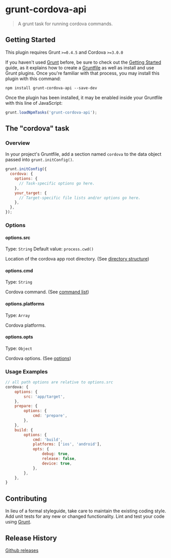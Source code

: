 # grunt-cordova-api

> A grunt task for running cordova commands.

## Getting Started
This plugin requires Grunt `>=0.4.5` and Cordova `>=3.0.0`

If you haven't used [Grunt](http://gruntjs.com/) before, be sure to check out the [Getting Started](http://gruntjs.com/getting-started) guide, as it explains how to create a [Gruntfile](http://gruntjs.com/sample-gruntfile) as well as install and use Grunt plugins. Once you're familiar with that process, you may install this plugin with this command:

```shell
npm install grunt-cordova-api --save-dev
```

Once the plugin has been installed, it may be enabled inside your Gruntfile with this line of JavaScript:

```js
grunt.loadNpmTasks('grunt-cordova-api');
```

## The "cordova" task

### Overview
In your project's Gruntfile, add a section named `cordova` to the data object passed into `grunt.initConfig()`.

```js
grunt.initConfig({
  cordova: {
    options: {
      // Task-specific options go here.
    },
    your_target: {
      // Target-specific file lists and/or options go here.
    },
  },
});
```

### Options

#### options.src
Type: `String`
Default value: `process.cwd()`

Location of the cordova app root directory. (See [directory structure](https://cordova.apache.org/docs/en/latest/reference/cordova-cli/index.html#directory-structure))

#### options.cmd
Type: `String`

Cordova command. (See [command list](https://cordova.apache.org/docs/en/latest/reference/cordova-cli/index.html#project-command-list))

#### options.platforms
Type: `Array`

Cordova platforms.

#### options.opts
Type: `Object`

Cordova options. (See [options](https://cordova.apache.org/docs/en/latest/reference/cordova-cli/index.html#common-options))

### Usage Examples

```js
// all path options are relative to options.src
cordova: {
    options: {
        src: 'app/target',
    },
    prepare: {
        options: {
            cmd: 'prepare',
        },
    },
    build: {
        options: {
            cmd: 'build',
            platforms: ['ios', 'android'],
            opts: {
                debug: true,
                release: false,
                device: true,
            },
        },
    },
}
```

## Contributing
In lieu of a formal styleguide, take care to maintain the existing coding style. Add unit tests for any new or changed functionality. Lint and test your code using [Grunt](http://gruntjs.com/).

## Release History
[Github releases](https://github.com/fur6y/grunt-cordova-api/releases)
